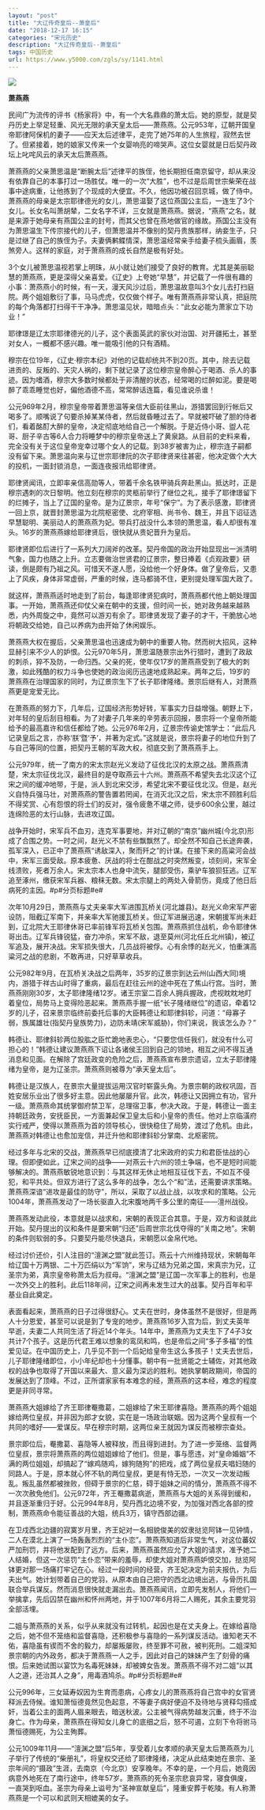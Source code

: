 ```yaml
---
layout: "post"
title: "大辽传奇皇后--萧皇后"
date: "2018-12-17 16:15"
categories: "宋元历史"
description: "大辽传奇皇后--萧皇后"
tags: 中国历史
url: https://www.y5000.com/zgls/sy/1141.html
---
```






[![](https://img.y5000.com/uploads/allimg/121215/2-121215205J0194.jpg)](https://www.y5000.com)  
  
**萧燕燕**

  
  
民间广为流传的评书《杨家将》中，有一个大名鼎鼎的萧太后。她的原型，就是契丹历史上举足轻重、风光无限的承天皇太后——萧燕燕。公元953年，辽朝开国皇帝耶律阿保机的妻子——应天太后述律平，走完了她75年的人生旅程，寂然去世了。但紧接着，她的娘家又传来一个女婴响亮的啼哭声。这位女婴就是日后契丹政坛上叱咤风云的承天太后萧燕燕。

萧燕燕的父亲萧思温是“断腕太后”述律平的族侄，他长期担任南京留守，却从来没有依靠自己的本事打过一场胜仗。唯一的一次“大胜”，也不过是后周世宗柴荣在战事中途病重，让他拣到了个现成的大便宜。不久，他因功被召回京城，做了侍中。萧燕燕的母亲是太宗耶律德光的女儿，萧思温娶了这位燕国公主后，一连生了3个女儿。长女名叫萧胡辇，二女名字不详，三女就是萧燕燕。据说，“燕燕”之名，就是来源于她母亲有燕国公主的封号，而其父也曾在燕地做官的缘故。燕国公主没有为萧思温生下传宗接代的儿子，但萧思温并不像别的契丹贵族那样，纳妾生子，只是过继了自己的族侄为子。夫妻俩鹣鲽情深，萧思温经常亲手给妻子梳头画眉，羡煞旁人。这样的家庭，对于萧燕燕的成长自然是极有好处。

3个女儿被萧思温视若掌上明珠，从小就让她们接受了良好的教育。尤其是美丽聪慧的萧燕燕，更是深得父亲喜爱。《辽史》上夸她“早慧”，并记载了一件很有趣的小事：萧燕燕小的时候，有一天，漫天风沙过后，萧思温故意叫3个女儿去打扫庭院。两个姐姐敷衍了事，马马虎虎，仅仅做个样子。唯有萧燕燕非常认真，把庭院的每个角落都打扫得干干净净。萧思温见状，暗暗点头：“此女必能为萧家立下功业！”

耶律璟是辽太宗耶律德光的儿子，这个表面英武的家伙对治国、对开疆拓土，甚至对女人，一概都不感兴趣。唯一能吸引他的只有酒精。

穆宗在位19年，《辽史·穆宗本纪》对他的记载却统共不到20页。其中，除去记载进贡的、反叛的、天灾人祸的，剩下就记录了这位穆宗皇帝醉心于喝酒、杀人的事迹。因为嗜酒，穆宗大多数时候都处于非清醒的状态，经常喝的烂醉如泥。要是喝醉了乖乖睡觉也好，偏他酒德不高，常常醉话连篇，看见谁说杀谁！

公元969年2月，穆宗皇帝带着萧思温等亲信大臣前往黑山，游猎罢回到行帐后又喝多了。顺嘴说了句要杀掉某某侍者，然后就昏睡过去了。早就被吓破了胆的侍者们，看着酩酊大醉的皇帝，决定彻底地给自己一个解脱。于是近侍小哥、盥人花哥、厨子辛古等6人合力将睡梦中的穆宗皇帝送上了黄泉路。从目前的史料来看，完全没有关于这位皇帝宠幸过哪个女人的记载。到38岁被害为止，穆宗连子嗣都没有留下来。萧思温向来与辽世宗耶律阮的次子耶律贤来往甚密，他决定做个大大的投机，一面封锁消息，一面连夜报讯给耶律贤。

耶律贤闻讯，立即率亲信高勋等人，带着千余名铁甲骑兵奔赴黑山。抵达时，正是穆宗遇刺的次日黎明。他立刻在穆宗的灵柩前举行了继位之礼，接手了耶律璟留下的烂摊子，当上了辽国的皇帝。是为辽景宗，年号“保宁”。为了表示感激，耶律贤一回上京，就晋封萧思温为北院枢密使、北府宰相、尚书令、魏王，并且下诏征选早慧聪明、美丽动人的萧燕燕为妃。带兵打战没什么本领的萧思温，看人却很有准头。16岁的萧燕燕嫁给耶律贤后，很快就从贵妃晋升为皇后。

耶律贤即位后进行了一系列大刀阔斧的改革。契丹帝国的政治开始显现出一派清明气象，国力也随之上升。立志要做治世贤君的辽景宗，整日捧着《贞观政要》研读，倒是颇有乃祖之风。可惜天不遂人愿，没给他一个好身体。做了皇帝后，又患上了风疾，身体非常虚弱，严重的时候，连马都骑不住，更别提处理军国大政了。

就这样，萧燕燕适时地走到了前台，每逢耶律贤犯病时，萧燕燕都代他上朝处理国事。一开始，萧燕燕还仰仗父亲在朝中的支援，但时间一长，她对政务越来越熟悉，内外周旋之中，竟然可以游刃有余了。耶律贤发现了妻子的才干，干脆放心地将朝政交给她，自己以养病为由开始了休闲娱乐。

萧燕燕大权在握后，父亲萧思温也迅速成为朝中的重要人物。然而树大招风，这种显赫引来不少人的妒恨。公元970年5月，萧思温随景宗出外行猎时，遭到了政敌的刺杀，猝不及防，一命归西。父亲的死，使年仅17岁的萧燕燕受到了极大的刺激，如此残酷的权力斗争也使她的政治阅历迅速地成熟起来。两年之后，19岁的萧燕燕在治理国家的同时，为辽景宗生下了长子耶律隆绪。景宗后继有人，对萧燕燕更是宠爱无比。

在萧燕燕的努力下，几年后，辽国经济形势好转，军事实力日益增强。朝野上下，对年轻的皇后刮目相看。为了对妻子几年来的辛劳表示回报，景宗将一个皇帝所能给予的最高嘉许和信任都给了她。公元976年2月，辽景宗传谕史馆学士：“此后凡记录皇后之言，亦称‘朕’暨‘予’，并著为定式。”这就是说，景宗将妻子的地位升到了与自己等同的位置，把契丹王朝的军政大权，彻底交到了萧燕燕手上。

公元979年，统一了南方的宋太宗赵光义发动了征伐北汉的太原之战。萧燕燕清楚，宋太宗征伐北汉，最终目的是夺取燕云十六州。萧燕燕不希望失去北汉这个辽宋之间的缓冲地带，于是，派人到北宋交涉，希望北宋不要征伐北汉。但是，赵光义自恃兵强马壮，对萧燕燕的警告置若罔闻，在消灭北汉之后，宋太宗不顾胜利后不得奖赏、心有怨恨的将士们的反对，强令疲惫不堪之师，徒步600余公里，越过连绵险恶的太行山脉，去进攻辽国。

战争开始时，宋军兵不血刃，连克军事要地，并对辽朝的“南京”幽州城(今北京)形成了合围之势。一时之间，赵光义不禁有些飘飘然了。却全然不知自己长途奔袭，孤军深入，已正中了萧燕燕“诱敌深入，聚而歼之”的计谋。在接下来的高粱河会战中，宋军三面受敌。原本疲惫、厌战的将士在酣战之时突然叛变，顷刻间，宋军全线溃败，死者万余人。宋太宗本人也身中流矢，腿部受伤，乘驴车狼狈狂逃。辽军追至涿州，缴获宋军兵器、粮秣无数。宋太宗腿上的两处入骨箭伤，竟成了他日后病死的主因。#p#分页标题#e#

次年10月29日，萧燕燕与丈夫亲率大军进围瓦桥关(河北雄县)。赵光义命宋军严密设防，阻截辽军南下，并亲率大军驰援瓦桥关。但辽军进展迅速，宋朝援军尚未赶到，辽北院大王耶律休哥已率前锋军将瓦桥关包围。萧燕燕抓住战机，命令耶律休哥出击。辽军兵锋锐猛，奋力冲杀，宋军不敌，退至莫州(河北任丘北州镇)，被辽军追及，展开决战。宋军损失很大，几员战将被俘。心有余悸的赵光义，怕重演高粱河之战的悲剧，不敢再进，只好草草收兵。

  
公元982年9月，在瓦桥关决战之后两年，35岁的辽景宗到达云州(山西大同)境内，游猎于祥古山时得了重病，最后在赶往云州的途中死在了焦山行宫。当时，萧燕燕刚刚30岁，太子耶律隆绪12岁。诸王宗室二百余人拥兵握政，虎视眈眈地盯着皇位，局势马上变得险恶起来。萧燕燕手握一纸“长子隆绪继位”的遗诏，牵着12岁的儿子，召来景宗临终前委托后事的大臣韩德让和耶律斜轸，问道：“母寡子弱，族属雄壮(指契丹皇族势力)，边防未靖(宋军威胁)，你们来说，我该怎么办？”

韩德让、耶律斜轸两位股肱之臣忙跪地表忠心，“只要您信任我们，就没有什么可担心的！”韩德让建议萧燕燕下诏让各诸侯王回到自己的领地，相互之间不得互通消息和见面。在解除了宫廷政变的危险之后，萧燕燕宣布景宗遗诏，立太子耶律隆绪为皇帝，是为辽圣宗。萧燕燕则被尊为“承天皇太后”。

韩德让是汉族人，在景宗大量提拔运用汉官时崭露头角。为景宗朝的政权巩固，百姓安居乐业出了很多好主意。因此他屡屡升官。此次，韩德让又因拥立有功，官升一级。萧燕燕命其统掌御府禁卫军，总理宿卫事，参决大政。于是，韩德让一面主持朝廷政务，安抚臣民，一方面兼起保卫皇太后和小皇帝的责任。他对上京临潢府实行戒严，使得以萧燕燕为首的领导核心，很快稳住了局势，渡过了危机。由此，萧燕燕对韩德让也愈加宠信，并迁升他和耶律斜轸分掌南、北枢密院。

经过多年与北宋的交战，萧燕燕早已彻底摸清了北宋政府的实力和君臣怯战的心理。但即便如此，辽宋之间的战争——对燕云十六州的领土争端，也不是短时间能够解决的。萧燕燕敏锐地意识到：与其这样无休止地相互征伐下去，不如互不侵犯，和平共处。但双方进行了这么多年的战争，怎么个“和”法，还需要讲求策略。萧燕燕深谙“进攻是最佳的防守”，所以，采取了以战止战，以攻求和的策略。公元1004年，萧燕燕发动了一场长驱直入北宋腹地两千多公里的南征——澶州战役。

萧燕燕发动此役，本意就是以战求和，宋朝的表现正合其意。于是，双方和谈就此开始。契丹提出的议和条件是要宋朝“归还”后周世宗北伐夺得的“关南之地”。宋朝的条件则软弱的多。只要契丹能尽快退兵，宋朝愿以金帛代地。

经过讨价还价，引人注目的“澶渊之盟”就此签订。燕云十六州维持现状，宋朝每年给辽国十万两银、二十万匹绢以为“军饷”，宋与辽结为兄弟之国，宋真宗为兄，辽圣宗为弟，真宗皇帝称萧太后为叔母。“澶渊之盟”是辽国一次军事上的胜利，也是一次外交上的胜利。此后118年间，辽宋之间再未发生过大的战事。契丹百年和平基业自此奠定。

  
表面看起来，萧燕燕的日子过得很舒心。丈夫在世时，身体虽然不是很好，但是两人十分恩爱，甚至可以说是到了专宠的地步。萧燕燕16岁入宫为后，到丈夫英年早逝，夫妻二人共同生活了将近14个年头。14年中，萧燕燕为丈夫生下了4子3女共计7个孩子。这是历代君王难以想象的鸾凤和鸣，也是帝后之间“多子多福”的性爱见证。在中国历史上，几乎见不到一个后妃给皇帝生这么多孩子！丈夫去世后，儿子耶律隆绪即位，小小年纪却也十分懂事。朝中有一批贤能之士辅佐，对其他政权的战争也取得了开国以来最大、意义最为深远的胜利。她执掌朝政期间，帝国的发展达到了顶峰。不过，正所谓家家有本难念的经，萧燕燕的这本经，难念的程度更是非同寻常。

萧燕燕大姐嫁给了齐王耶律罨撒葛，二姐嫁给了宋王耶律喜隐。萧燕燕的两个姐姐嫁给两位皇叔，并非因为郎才女貌，实在是一场政治联姻。因为这两个皇叔有一个共同的嗜好——爱谋反。早在穆宗时期，这两位亲王就因为谋反而被穆宗查处。

景宗即位后，罨撒葛、喜隐等人被释放，而且得到进封。为了进一步笼络、监督两位皇叔，景宗将萧燕燕的两位姐姐嫁给了他们。但是，事与愿违，对“皇命婚姻”不满的两位姐姐，却搞起了“嫁鸡随鸡，嫁狗随狗”的把戏，成了两位皇叔夫唱妇随的同路人。于是，原本就心怀不轨的两位皇叔，更是有恃无恐，一次又一次发动叛乱。叛乱虽然都被挫败，但碍于景宗的仁慈，碍于姐妹之间的情分，萧燕燕不得不一次次赦免他们。公元972年，齐王罨撒葛病逝，萧燕燕与大姐的关系得到缓和，并且逐渐重归于好。公元994年8月，契丹西北边境不安，为加强对西北各部的控制，萧燕燕命令能征善战的大姐，统兵3万，镇守西部边疆。

在卫戍西北边疆的寂寞岁月里，齐王妃对一名相貌俊美的奴隶挞览阿钵一见钟情，二人在漠北上演了一场轰轰烈烈的“主仆恋”。萧燕燕知道后非常生气，对这位蕃奴严加刑罚，并将他发配到了远方。后来，萧燕燕虽然应允了大姐的请求，准予她二人结婚，但这一次惩罚“主仆恋”带来的羞辱，却使大姐对萧燕燕妒恨交加，挞览阿钵更对那一场痛打牢记在心。经过一段时间的经营，齐王妃决定为前夫报仇，为后夫出气。她计划带着自己的党羽，从原本由自己把守的西北边境出逃，与骨历扎国联合举兵谋反。然而消息很快就走漏出去。萧燕燕闻讯，立即先发制人，将他们一举擒拿，先后囚禁在幽州和怀州两地，并于1007年6月将二人赐死，其余主要党羽全部活埋。

二姐与萧燕燕的关系，似乎从来就没有过转机，起因也是在丈夫身上。在嫁给喜隐之后，她不但不笼络和监督喜隐，还积极参与喜隐的一系列谋反活动。谁知老天不佑，喜隐虽有锲而不舍的毅力，却屡叛屡败，终至罪不可赦，被判死刑。二姐深知景宗朝的内外政务，都决于萧燕燕一人之手，因此对自己的妹妹产生了刻骨的痛恨。后来她试图以宴饮为名毒死妹妹，却被婢女告发。萧燕燕不得不对二姐“以其人之道，还治其人之身”，用毒酒鸠杀。#p#分页标题#e#

公元996年，三女延寿奴因为生育而患病，心疼女儿的萧燕燕将自己宫中的女官贤释派去侍候。谁知萧恒德竟然见色起意，不等妻子病好便迫不及待地与贤释勾搭成奸，当着公主的面两人眉来眼去，暗送秋波。公主被气得病势越发沉重，终于不治身亡。作为母亲，萧燕燕在得知女儿身亡的底细之后，怒不可遏，立刻下令将驸马萧恒德赐死，为公主殉葬。

公元1009年11月——“澶渊之盟”后5年，享受着儿女孝顺的承天皇太后萧燕燕为儿子举行了传统的“柴册礼”，将皇权交还给了耶律隆绪，决定从此结束她在景宗、圣宗年间的“摄政”生涯，去南京（今北京）安享晚年。不幸的是，一个月后，她竟因病意外地死在了南行途中，终年57岁。萧燕燕的死令圣宗悲哀异常，寝食俱废，一直哭到呕血。圣宗为母亲上谥号为“圣神宣献皇后”，隆重安葬于乾陵。有人称萧燕燕是一个可以和武则天相媲美的女子。
